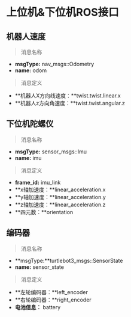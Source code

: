 # 上位机&下位机ROS接口
## 机器人速度
> 消息名称
- **msgType:** nav_msgs::Odometry 
- **name:**    odom
> 消息定义
- **机器人X方向线速度：**twist.twist.linear.x
- **机器人z方向角速度：**twist.twist.angular.z
## 下位机陀螺仪
> 消息名称
- **msgType:** sensor_msgs::Imu 
- **name:**    imu
> 消息定义
- **frame_id:** imu_link
- **x轴加速度：**linear_acceleration.x
- **y轴加速度：**linear_acceleration.y
- **z轴加速度：**linear_acceleration.z
- **四元数：**orientation
## 编码器
> 消息名称
- **msgType:**turtlebot3_msgs::SensorState
- **name:**   sensor_state
> 消息定义
- **左轮编码器：**left_encoder
- **右轮编码器：**right_encoder
- **电池信息：**  battery
